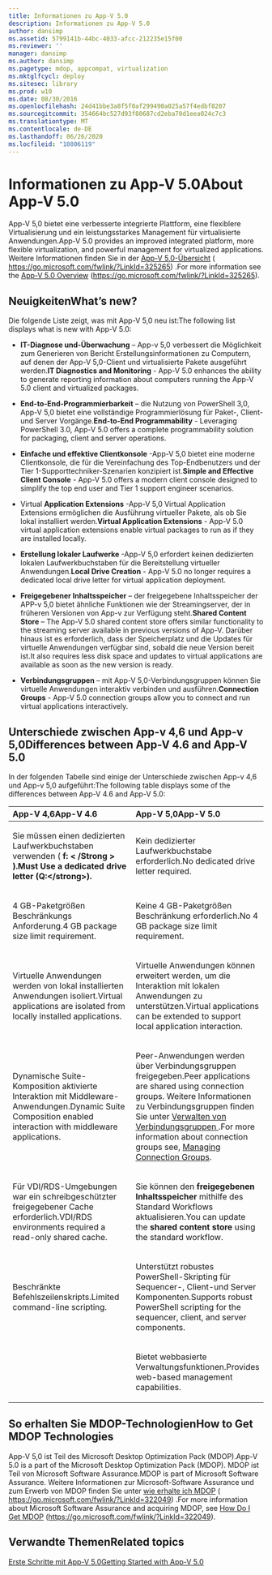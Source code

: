 ```yaml
---
title: Informationen zu App-V 5.0
description: Informationen zu App-V 5.0
author: dansimp
ms.assetid: 5799141b-44bc-4033-afcc-212235e15f00
ms.reviewer: ''
manager: dansimp
ms.author: dansimp
ms.pagetype: mdop, appcompat, virtualization
ms.mktglfcycl: deploy
ms.sitesec: library
ms.prod: w10
ms.date: 08/30/2016
ms.openlocfilehash: 24d41bbe3a8f5f0af299490a025a57f4edbf8207
ms.sourcegitcommit: 354664bc527d93f80687cd2eba70d1eea024c7c3
ms.translationtype: MT
ms.contentlocale: de-DE
ms.lasthandoff: 06/26/2020
ms.locfileid: "10806119"
---
```

# <span data-ttu-id="84452-103">Informationen zu App-V 5.0</span><span class="sxs-lookup"><span data-stu-id="84452-103">About App-V 5.0</span></span>


<span data-ttu-id="84452-104">App-V 5,0 bietet eine verbesserte integrierte Plattform, eine flexiblere Virtualisierung und ein leistungsstarkes Management für virtualisierte Anwendungen.</span><span class="sxs-lookup"><span data-stu-id="84452-104">App-V 5.0 provides an improved integrated platform, more flexible virtualization, and powerful management for virtualized applications.</span></span> <span data-ttu-id="84452-105">Weitere Informationen finden Sie in der [App-V 5,0-Übersicht](https://go.microsoft.com/fwlink/?LinkId=325265) ( https://go.microsoft.com/fwlink/?LinkId=325265) .</span><span class="sxs-lookup"><span data-stu-id="84452-105">For more information see the [App-V 5.0 Overview](https://go.microsoft.com/fwlink/?LinkId=325265) (https://go.microsoft.com/fwlink/?LinkId=325265).</span></span>

## <a href="" id="what-s-new-"></a><span data-ttu-id="84452-106">Neuigkeiten</span><span class="sxs-lookup"><span data-stu-id="84452-106">What’s new?</span></span>


<span data-ttu-id="84452-107">Die folgende Liste zeigt, was mit App-V 5,0 neu ist:</span><span class="sxs-lookup"><span data-stu-id="84452-107">The following list displays what is new with App-V 5.0:</span></span>

-   <span data-ttu-id="84452-108">**IT-Diagnose und-Überwachung** – App-v 5,0 verbessert die Möglichkeit zum Generieren von Bericht Erstellungsinformationen zu Computern, auf denen der App-V 5,0-Client und virtualisierte Pakete ausgeführt werden.</span><span class="sxs-lookup"><span data-stu-id="84452-108">**IT Diagnostics and Monitoring** - App-V 5.0 enhances the ability to generate reporting information about computers running the App-V 5.0 client and virtualized packages.</span></span>

-   <span data-ttu-id="84452-109">**End-to-End-Programmierbarkeit** – die Nutzung von PowerShell 3,0, App-V 5,0 bietet eine vollständige Programmierlösung für Paket-, Client-und Server Vorgänge.</span><span class="sxs-lookup"><span data-stu-id="84452-109">**End-to-End Programmability** - Leveraging PowerShell 3.0, App-V 5.0 offers a complete programmability solution for packaging, client and server operations.</span></span>

-   <span data-ttu-id="84452-110">**Einfache und effektive Clientkonsole** -App-V 5,0 bietet eine moderne Clientkonsole, die für die Vereinfachung des Top-Endbenutzers und der Tier 1-Supporttechniker-Szenarien konzipiert ist.</span><span class="sxs-lookup"><span data-stu-id="84452-110">**Simple and Effective Client Console** - App-V 5.0 offers a modern client console designed to simplify the top end user and Tier 1 support engineer scenarios.</span></span>

-   <span data-ttu-id="84452-111">Virtual **Application Extensions** -App-V 5,0 Virtual Application Extensions ermöglichen die Ausführung virtueller Pakete, als ob Sie lokal installiert werden.</span><span class="sxs-lookup"><span data-stu-id="84452-111">**Virtual Application Extensions** - App-V 5.0 virtual application extensions enable virtual packages to run as if they are installed locally.</span></span>

-   <span data-ttu-id="84452-112">**Erstellung lokaler Laufwerke** -App-V 5,0 erfordert keinen dedizierten lokalen Laufwerkbuchstaben für die Bereitstellung virtueller Anwendungen.</span><span class="sxs-lookup"><span data-stu-id="84452-112">**Local Drive Creation** - App-V 5.0 no longer requires a dedicated local drive letter for virtual application deployment.</span></span>

-   <span data-ttu-id="84452-113">**Freigegebener Inhaltsspeicher** – der freigegebene Inhaltsspeicher der APP-v 5,0 bietet ähnliche Funktionen wie der Streamingserver, der in früheren Versionen von App-v zur Verfügung steht.</span><span class="sxs-lookup"><span data-stu-id="84452-113">**Shared Content Store** – The App-V 5.0 shared content store offers similar functionality to the streaming server available in previous versions of App-V.</span></span> <span data-ttu-id="84452-114">Darüber hinaus ist es erforderlich, dass der Speicherplatz und die Updates für virtuelle Anwendungen verfügbar sind, sobald die neue Version bereit ist.</span><span class="sxs-lookup"><span data-stu-id="84452-114">It also requires less disk space and updates to virtual applications are available as soon as the new version is ready.</span></span>

-   <span data-ttu-id="84452-115">**Verbindungsgruppen** – mit App-V 5,0-Verbindungsgruppen können Sie virtuelle Anwendungen interaktiv verbinden und ausführen.</span><span class="sxs-lookup"><span data-stu-id="84452-115">**Connection Groups** - App-V 5.0 connection groups allow you to connect and run virtual applications interactively.</span></span>

## <a href="" id="bkmk-diff-46-50"></a><span data-ttu-id="84452-116">Unterschiede zwischen App-v 4,6 und App-v 5,0</span><span class="sxs-lookup"><span data-stu-id="84452-116">Differences between App-V 4.6 and App-V 5.0</span></span>


<span data-ttu-id="84452-117">In der folgenden Tabelle sind einige der Unterschiede zwischen App-v 4,6 und App-v 5,0 aufgeführt:</span><span class="sxs-lookup"><span data-stu-id="84452-117">The following table displays some of the differences between App-V 4.6 and App-V 5.0:</span></span>

<table>
<colgroup>
<col width="50%" />
<col width="50%" />
</colgroup>
<thead>
<tr class="header">
<th align="left"><span data-ttu-id="84452-118">App-V 4,6</span><span class="sxs-lookup"><span data-stu-id="84452-118">App-V 4.6</span></span></th>
<th align="left"><span data-ttu-id="84452-119">App-V 5,0</span><span class="sxs-lookup"><span data-stu-id="84452-119">App-V 5.0</span></span></th>
</tr>
</thead>
<tbody>
<tr class="odd">
<td align="left"><p><span data-ttu-id="84452-120">Sie müssen einen dedizierten Laufwerkbuchstaben verwenden ( <strong> f: &lt; /Strong &gt; ).</span><span class="sxs-lookup"><span data-stu-id="84452-120">Must Use a dedicated drive letter (<strong>Q:&lt;/strong&gt;).</span></span></p></td>
<td align="left"><p><span data-ttu-id="84452-121">Kein dedizierter Laufwerkbuchstabe erforderlich.</span><span class="sxs-lookup"><span data-stu-id="84452-121">No dedicated drive letter required.</span></span></p></td>
</tr>
<tr class="even">
<td align="left"><p><span data-ttu-id="84452-122">4 GB-Paketgrößen Beschränkungs Anforderung.</span><span class="sxs-lookup"><span data-stu-id="84452-122">4 GB package size limit requirement.</span></span></p></td>
<td align="left"><p><span data-ttu-id="84452-123">Keine 4 GB-Paketgrößen Beschränkung erforderlich.</span><span class="sxs-lookup"><span data-stu-id="84452-123">No 4 GB package size limit requirement.</span></span></p></td>
</tr>
<tr class="odd">
<td align="left"><p><span data-ttu-id="84452-124">Virtuelle Anwendungen werden von lokal installierten Anwendungen isoliert.</span><span class="sxs-lookup"><span data-stu-id="84452-124">Virtual applications are isolated from locally installed applications.</span></span></p></td>
<td align="left"><p><span data-ttu-id="84452-125">Virtuelle Anwendungen können erweitert werden, um die Interaktion mit lokalen Anwendungen zu unterstützen.</span><span class="sxs-lookup"><span data-stu-id="84452-125">Virtual applications can be extended to support local application interaction.</span></span></p></td>
</tr>
<tr class="even">
<td align="left"><p><span data-ttu-id="84452-126">Dynamische Suite-Komposition aktivierte Interaktion mit Middleware-Anwendungen.</span><span class="sxs-lookup"><span data-stu-id="84452-126">Dynamic Suite Composition enabled interaction with middleware applications.</span></span></p></td>
<td align="left"><p><span data-ttu-id="84452-127">Peer-Anwendungen werden über Verbindungsgruppen freigegeben.</span><span class="sxs-lookup"><span data-stu-id="84452-127">Peer applications are shared using connection groups.</span></span> <span data-ttu-id="84452-128">Weitere Informationen zu Verbindungsgruppen finden Sie unter <a href="managing-connection-groups.md" data-raw-source="[Managing Connection Groups](managing-connection-groups.md)"> Verwalten von Verbindungsgruppen </a> .</span><span class="sxs-lookup"><span data-stu-id="84452-128">For more information about connection groups see, <a href="managing-connection-groups.md" data-raw-source="[Managing Connection Groups](managing-connection-groups.md)">Managing Connection Groups</a>.</span></span></p></td>
</tr>
<tr class="odd">
<td align="left"><p><span data-ttu-id="84452-129">Für VDI/RDS-Umgebungen war ein schreibgeschützter freigegebener Cache erforderlich.</span><span class="sxs-lookup"><span data-stu-id="84452-129">VDI/RDS environments required a read-only shared cache.</span></span></p></td>
<td align="left"><p><span data-ttu-id="84452-130">Sie können den <strong> freigegebenen Inhaltsspeicher </strong> mithilfe des Standard Workflows aktualisieren.</span><span class="sxs-lookup"><span data-stu-id="84452-130">You can update the <strong>shared content store</strong> using the standard workflow.</span></span></p></td>
</tr>
<tr class="even">
<td align="left"><p><span data-ttu-id="84452-131">Beschränkte Befehlszeilenskripts.</span><span class="sxs-lookup"><span data-stu-id="84452-131">Limited command-line scripting.</span></span></p></td>
<td align="left"><p><span data-ttu-id="84452-132">Unterstützt robustes PowerShell-Skripting für Sequencer-, Client-und Server Komponenten.</span><span class="sxs-lookup"><span data-stu-id="84452-132">Supports robust PowerShell scripting for the sequencer, client, and server components.</span></span></p></td>
</tr>
<tr class="odd">
<td align="left"><p></p></td>
<td align="left"><p><span data-ttu-id="84452-133">Bietet webbasierte Verwaltungsfunktionen.</span><span class="sxs-lookup"><span data-stu-id="84452-133">Provides web-based management capabilities.</span></span></p></td>
</tr>
</tbody>
</table>

 

## <span data-ttu-id="84452-134">So erhalten Sie MDOP-Technologien</span><span class="sxs-lookup"><span data-stu-id="84452-134">How to Get MDOP Technologies</span></span>


<span data-ttu-id="84452-135">App-V 5,0 ist Teil des Microsoft Desktop Optimization Pack (MDOP).</span><span class="sxs-lookup"><span data-stu-id="84452-135">App-V 5.0 is a part of the Microsoft Desktop Optimization Pack (MDOP).</span></span> <span data-ttu-id="84452-136">MDOP ist Teil von Microsoft Software Assurance.</span><span class="sxs-lookup"><span data-stu-id="84452-136">MDOP is part of Microsoft Software Assurance.</span></span> <span data-ttu-id="84452-137">Weitere Informationen zur Microsoft-Software Assurance und zum Erwerb von MDOP finden Sie unter [wie erhalte ich MDOP](https://go.microsoft.com/fwlink/?LinkId=322049) ( https://go.microsoft.com/fwlink/?LinkId=322049) .</span><span class="sxs-lookup"><span data-stu-id="84452-137">For more information about Microsoft Software Assurance and acquiring MDOP, see [How Do I Get MDOP](https://go.microsoft.com/fwlink/?LinkId=322049) (https://go.microsoft.com/fwlink/?LinkId=322049).</span></span>






## <span data-ttu-id="84452-138">Verwandte Themen</span><span class="sxs-lookup"><span data-stu-id="84452-138">Related topics</span></span>


[<span data-ttu-id="84452-139">Erste Schritte mit App-V 5.0</span><span class="sxs-lookup"><span data-stu-id="84452-139">Getting Started with App-V 5.0</span></span>](getting-started-with-app-v-50--rtm.md)

 

 





